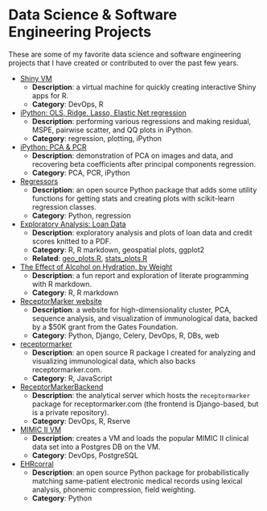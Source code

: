 # Data Science & Software Engineering Projects
These are some of my favorite data science and software engineering projects
that I have created or contributed to over the past few years.

* [Shiny VM](https://github.com/nsh87/shinyVM)
    * **Description**: a virtual machine for quickly creating interactive Shiny
      apps for R.
    * **Category**: DevOps, R
* [iPython: OLS, Ridge, Lasso, Elastic Net regression](ipython_notebooks/Regression.ipynb)
    * **Description**: performing various regressions and making residual,
      MSPE, pairwise scatter, and QQ plots in iPython.
    * **Category**: regression, plotting, iPython
* [iPython: PCA & PCR](ipython_notebooks/PCA_and_PCR.ipynb)
    * **Description**: demonstration of PCA on images and data, and recovering
      beta coefficients after principal components regression.
    * **Category**: PCA, PCR, iPython
* [Regressors](http://regressors.readthedocs.org/en/latest/)
    * **Description**: an open source Python package that adds some utility
      functions for getting stats and creating plots with scikit-learn
      regression classes.
    * **Category**: Python, regression
* [Exploratory Analysis: Loan Data](pdfs/loan_analysis.pdf)
    * **Description**: exploratory analysis and plots of loan data and credit
      scores knitted to a PDF.
    * **Category**: R, R markdown, geospatial plots, ggplot2
    * **Related**: [geo_plots.R](pdfs/geo_plots.R),
      [stats_plots.R](pdfs/stats_plots.R)
* [The Effect of Alcohol on Hydration, by Weight](pdfs/Effect_of_Alcohol_on_Hydration.pdf)
    * **Description**: a fun report and exploration of literate programming
      with R markdown.
    * **Category**: R, R markdown
* [ReceptorMarker website](http://receptormarker.com)
    * **Description**: a website for high-dimensionality cluster, PCA, sequence
      analysis, and visualization of immunological data, backed by a $50K grant
      from the Gates Foundation.
    * **Category**: Python, Django, Celery, DevOps, R, DBs, web
* [receptormarker](https://github.com/nsh87/receptormarker)
    * **Description**: an open source R package I created for analyzing and
      visualizing immunological data, which also backs receptormarker.com.
    * **Category**: R, JavaScript
* [ReceptorMarkerBackend](https://github.com/nsh87/ReceptorMarkerBackend)
    * **Description**: the analytical server which hosts the `receptormarker`
      package for receptormarker.com (the frontend is Django-based, but is a
      private repository).
    * **Category**: DevOps, R, Rserve
* [MIMIC II VM](https://github.com/nsh87/mimic-ii-vm)
    * **Description**: creates a VM and loads the popular MIMIC II clinical data
      set into a Postgres DB on the VM.
    * **Category**: DevOps, PostgreSQL
* [EHRcorral](https://github.com/nsh87/ehrcorral)
    * **Description**: an open source Python package for probabilistically
      matching same-patient electronic medical records using lexical analysis,
      phonemic compression, field weighting.
    * **Category**: Python
